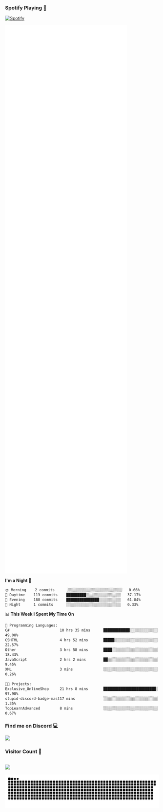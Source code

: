 ### Spotify Playing 🎵
[![Spotify](https://spotify-livestats-callme-milad.vercel.app/api/spotify)](https://open.spotify.com/user/314mrt6dxn5cqoxklh3thbwlr6by)

<img align="center" src="/github-metrics.svg" alt="Metrics" width="400">

<!--START_SECTION:waka-->
**I'm a Night 🦉** 

```text
🌞 Morning    2 commits      ░░░░░░░░░░░░░░░░░░░░░░░░░   0.66% 
🌆 Daytime    113 commits    █████████░░░░░░░░░░░░░░░░   37.17% 
🌃 Evening    188 commits    ███████████████░░░░░░░░░░   61.84% 
🌙 Night      1 commits      ░░░░░░░░░░░░░░░░░░░░░░░░░   0.33%

```


📊 **This Week I Spent My Time On** 

```text
💬 Programming Languages: 
C#                       10 hrs 35 mins      ████████████░░░░░░░░░░░░░   49.08% 
CSHTML                   4 hrs 52 mins       █████░░░░░░░░░░░░░░░░░░░░   22.57% 
Other                    3 hrs 58 mins       ████░░░░░░░░░░░░░░░░░░░░░   18.43% 
JavaScript               2 hrs 2 mins        ██░░░░░░░░░░░░░░░░░░░░░░░   9.45% 
XML                      3 mins              ░░░░░░░░░░░░░░░░░░░░░░░░░   0.26%

🐱‍💻 Projects: 
Exclusive_OnlineShop     21 hrs 8 mins       ████████████████████████░   97.98% 
stupid-discord-badge-mast17 mins             ░░░░░░░░░░░░░░░░░░░░░░░░░   1.35% 
TopLearnAdvanced         8 mins              ░░░░░░░░░░░░░░░░░░░░░░░░░   0.67%

```


<!--END_SECTION:waka-->

### Find me on Discord 💻
<a href="https://discord.gg/pQVcABAxAy" rel="nofollow"> 
  <img src="https://discord.c99.nl/widget/theme-2/977957889358573609.png" data-canonical-src="https://discord.c99.nl/widget/theme-2/977957889358573609.png" style="max-width: 100%;"></a>

### Visitor Count 🔢
<p align="left"> 
  <br>
  <img src="https://profile-counter.glitch.me/callme-devil/count.svg" />
</p>

<img src="https://github.com/callme-devil/callme-devil/blob/output/github-contribution-grid-snake.svg" alt="snake" style="max-width: 100%;">
